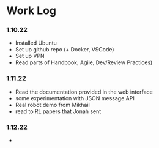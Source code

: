 # Work Log

 ### 1.10.22

  * Installed Ubuntu
  * Set up github repo (+ Docker, VSCode)
  * Set up VPN
  * Read parts of Handbook, Agile, Dev/Review Practices)

### 1.11.22

 * Read the documentation provided in the web interface
 * some experimentation with JSON message API
 * Real robot demo from Mikhail
 * read to RL papers that Jonah sent

### 1.12.22

 *
